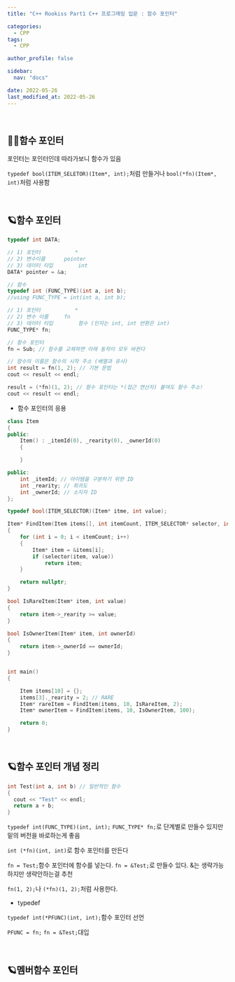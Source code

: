 ```yaml
---
title: "C++ Rookiss Part1 C++ 프로그래밍 입문 : 함수 포인터"

categories:
  - CPP
tags:
  - CPP

author_profile: false

sidebar:
  nav: "docs"

date: 2022-05-26
last_modified_at: 2022-05-26
---
```


<br>

## 🙇‍♀️함수 포인터

포인터는 포인터인데 따라가보니 함수가 있음 

`typedef bool(ITEM_SELETOR)(Item*, int);`처럼 만들거나 `bool(*fn)(Item*, int)`처럼 사용함




<br>


## 🪐함수 포인터


```cpp
typedef int DATA;

// 1) 포인터			*
// 2) 변수이름		pointer
// 3) 데이터 타입		int
DATA* pointer = &a;

// 함수
typedef int (FUNC_TYPE)(int a, int b);
//using FUNC_TYPE = int(int a, int b);

// 1) 포인터			*
// 2) 변수 이름		fn
// 3) 데이터 타입		함수 (인자는 int, int 반환은 int)
FUNC_TYPE* fn;
```

```cpp
// 함수 포인터
fn = Sub; // 함수를 교체하면 아래 동작이 모두 바뀐다

// 함수의 이름은 함수의 시작 주소 (배열과 유사)
int result = fn(1, 2); // 기본 문법
cout << result << endl;

result = (*fn)(1, 2); // 함수 포인터는 *(접근 연산자) 붙여도 함수 주소!
cout << result << endl;
```


* 함수 포인터의 응용

```cpp
class Item
{
public:
	Item() : _itemId(0), _rearity(0), _ownerId(0)
	{

	}

public:
	int _itemId; // 아이템을 구분하기 위한 ID
	int _rearity; // 희귀도
	int _ownerId; // 소지자 ID
};

typedef bool(ITEM_SELECTOR)(Item* itme, int value);

Item* FindItem(Item items[], int itemCount, ITEM_SELECTOR* selector, int value)
{
	for (int i = 0; i < itemCount; i++)
	{
		Item* item = &items[i];
		if (selector(item, value))
			return item;
	}

	return nullptr;
}

bool IsRareItem(Item* item, int value)
{
	return item->_rearity >= value;
}

bool IsOwnerItem(Item* item, int ownerId)
{
	return item->_ownerId == ownerId;
}


int main()
{

	Item items[10] = {};
	items[3]._rearity = 2; // RARE
	Item* rareItem = FindItem(items, 10, IsRareItem, 2);
	Item* ownerItem = FindItem(items, 10, IsOwnerItem, 100);

	return 0;
}
```

<br>


## 🪐함수 포인터 개념 정리


```cpp
int Test(int a, int b) // 일반적인 함수
{
  cout << "Test" << endl;
  return a + b;
}
```

`typedef int(FUNC_TYPE)(int, int);` `FUNC_TYPE* fn;`로 단계별로 만들수 있지만 밑의 버전을 바로하는게 좋음

`int (*fn)(int, int)`로 함수 포인터를 만든다

`fn = Test;`함수 포인터에 함수를 넣는다. `fn = &Test;`로 만들수 있다. &는 생략가능하지만 생략안하는걸 추천

`fn(1, 2);`나 `(*fn)(1, 2);`처럼 사용한다.


* typedef

`typedef int(*PFUNC)(int, int);`함수 포인터 선언

`PFUNC = fn;` `fn = &Test;`대입


<br>


## 🪐멤버함수 포인터


